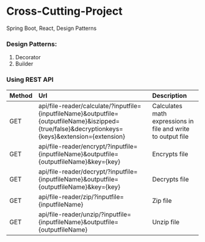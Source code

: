 # Cross-Cutting-Project
Spring Boot, React, Design Patterns

### Design Patterns:
1. Decorator 
2. Builder


### Using REST API

| Method| Url                                                                                                                                                                             | Description                                                  |
|:------|:--------------------------------------------------------------------------------------------------------------------------------------------------------------------------------|:-------------------------------------------------------------|
| GET   | api/file-reader/calculate/?inputfile={inputfileName}&outputfile={outputfileName}&iszipped={true/false}&decryptionkeys={keys}&extension={extension}                              | Calculates math expressions in file and write to output file |
| GET   | api/file-reader/encrypt/?inputfile={inputfileName}&outputfile={outputfileName}&key={key}                                                                                        | Encrypts file                                                |
| GET   | api/file-reader/decrypt/?inputfile={inputfileName}&outputfile={outputfileName}&key={key}                                                                                        | Decrypts file                                                |
| GET   | api/file-reader/zip/?inputfile={inputfileName}                                                                                                                                  | Zip file                                                     |
| GET   | api/file-reader/unzip/?inputfile={inputfileName}&outputfile={outputfileName}                                                                                                    | Unzip file                                                   |
